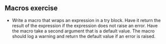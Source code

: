 ## Macros exercise

* Write a macro that wraps an expression in a try block. Have it return the result of the expression
if the expression does not raise an error.  Have the macro take a second argument that is a default value.
The macro should log a warning and return the default value if an error is raised.

